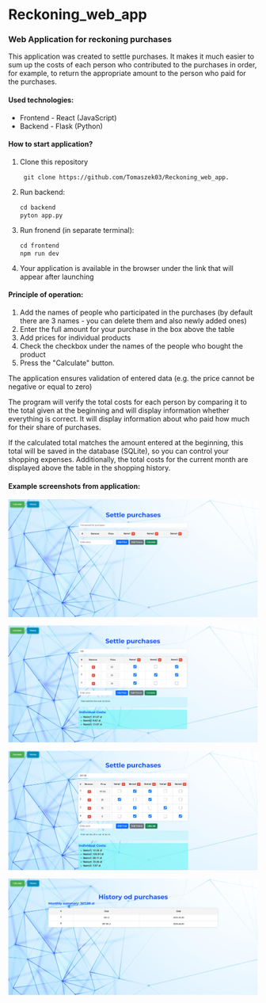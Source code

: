 # Reckoning_web_app

### Web Application for reckoning purchases

This application was created to settle purchases. It makes it much easier to sum up the costs of each person who contributed to the purchases in order, for example, to return the appropriate amount to the person who paid for the purchases.

#### Used technologies:

* Frontend - React (JavaScript)
* Backend - Flask (Python)

#### How to start application?

1. Clone this repository 
   ```
    git clone https://github.com/Tomaszek03/Reckoning_web_app.
   ```
2. Run backend:
    ```
    cd backend
    pyton app.py
    ```
3. Run fronend (in separate terminal):
   ```
   cd frontend
   npm run dev
   ```
4. Your application is available in the browser under the link that will appear after launching

#### Principle of operation:

1. Add the names of people who participated in the purchases (by default there are 3 names - you can delete them and also newly added ones)
2. Enter the full amount for your purchase in the box above the table
3. Add prices for individual products
4. Check the checkbox under the names of the people who bought the product
5. Press the "Calculate" button.

The application ensures validation of entered data (e.g. the price cannot be negative or equal to zero)

The program will verify the total costs for each person by comparing it to the total given at the beginning and will display information whether everything is correct. 
It will display information about who paid how much for their share of purchases. 

If the calculated total matches the amount entered at the beginning, this total will be saved in the database (SQLite), so you can control your shopping expenses. Additionally, the total costs for the current month are displayed above the table in the shopping history.


#### Example screenshots from application:

![ss](./screenshots/before_calculation.png)

![ss](./screenshots/after_calculation.png)

![ss](./screenshots/more_names.png)

![ss](./screenshots/history.png)